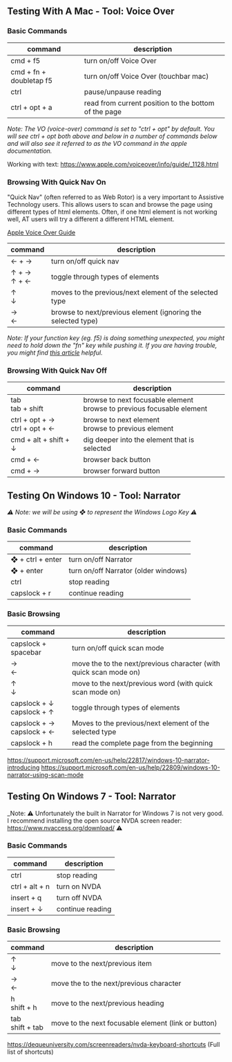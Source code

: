 ## Testing With A Mac - Tool: Voice Over

### Basic Commands
| command | description |
| --- | --- |
| cmd + f5 | turn on/off Voice Over |
| cmd + fn + doubletap f5 |	turn on/off Voice Over (touchbar mac) |
| ctrl | pause/unpause reading |
| ctrl + opt + a |	read from current position to the bottom of the page |

_Note: The VO (voice-over) command is set to "ctrl + opt" by default.  You will see ctrl + opt both above and below in a number of commands below and will also see it referred to as the VO command in the apple documentation._

Working with text: https://www.apple.com/voiceover/info/guide/_1128.html

### Browsing With Quick Nav On

"Quick Nav" (often referred to as Web Rotor) is a very important to Assistive Technology users.  This allows users to scan and browse the page using different types of html elements.  Often, if one html element is not working well, AT users will try a different a different HTML element.

[Apple Voice Over Guide](https://www.apple.com/voiceover/info/guide/_1133.html#vo27943)

| command | description |
| --- | --- |
| ← + → | turn on/off quick nav |
| ↑ + → <br> ↑ + ← | toggle through types of elements |
| ↑ <br> ↓ | moves to the previous/next element of the selected type |
| → <br> ← | browse to next/previous element (ignoring the selected type) |

_Note: If your function key (eg. f5) is doing something unexpected, you might need to hold down the "fn" key while pushing it.  If you are having trouble, you might find [this article](http://www.dummies.com/computers/macs/how-to-use-your-macs-function-keys/) helpful._

### Browsing With Quick Nav Off

| command | description |
| --- | --- |
| tab <br> tab + shift | browse to next focusable element <br> browse to previous focusable element |
| ctrl + opt  + → <br> ctrl + opt  + ← | browse to next element <br> browse to previous element |
| cmd + alt + shift + ↓ | dig deeper into the element that is selected |
| cmd + ← | browser back button |
| cmd + → | browser forward button |

## Testing On Windows 10 - Tool: Narrator
_⚠ Note: we will be using ❖ to represent the Windows Logo Key ⚠_

### Basic Commands
| command | description |
| --- | --- |
| ❖ + ctrl + enter | turn on/off Narrator |
| ❖ + enter | turn on/off Narrator (older windows) |
| ctrl |	stop reading |
| capslock + r | continue reading |

### Basic Browsing
| command | description |
| --- | --- |
| capslock + spacebar |	turn on/off quick scan mode |
| → <br> ← | move the to the next/previous character (with quick scan mode on) |
| ↑ <br> ↓ | move to the next/previous word (with quick scan mode on) |
| capslock + ↓ <br> capslock + ↑ | toggle through types of elements |
| capslock + → <br> capslock + ← | Moves to the previous/next element of the selected type |
| capslock + h | read the complete page from the beginning |

https://support.microsoft.com/en-us/help/22817/windows-10-narrator-introducing
https://support.microsoft.com/en-us/help/22809/windows-10-narrator-using-scan-mode

## Testing On Windows 7 - Tool: Narrator
_Note: ⚠ Unfortunately the built in Narrator for Windows 7 is not very good.  I recommend installing the open source NVDA screen reader: https://www.nvaccess.org/download/ ⚠

### Basic Commands
| command | description |
| --- | --- |
| ctrl | stop reading |
|ctrl + alt + n	| turn on NVDA |
|insert + q |	turn off NVDA |
|insert + ↓	| continue reading |

### Basic Browsing
| command | description |
| --- | --- |
| ↑ <br> ↓ | move to the next/previous item |
| → <br> ← | move the to the next/previous character |
| h <br> shift + h | move to the next/previous heading
| tab <br> shift + tab | move to the next focusable element (link or button) |

https://dequeuniversity.com/screenreaders/nvda-keyboard-shortcuts (Full list of shortcuts)
